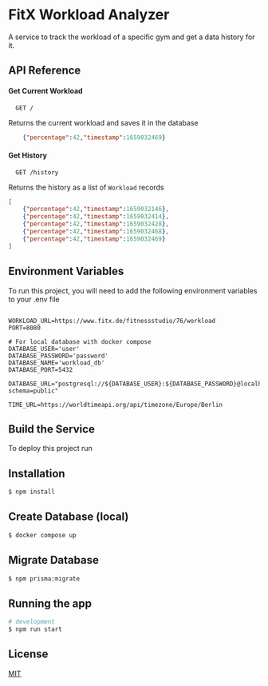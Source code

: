 
# FitX Workload Analyzer

A service to track the workload of a specific gym and get a data history for it.


## API Reference

#### Get Current Workload

```http
  GET /
```
Returns the current workload and saves it in the database

```json
    {"percentage":42,"timestamp":1659032469}
```

#### Get History

```http
  GET /history
```
Returns the history as a list of `Workload` records

```json
[
    {"percentage":42,"timestamp":1659032146},
    {"percentage":42,"timestamp":1659032414},
    {"percentage":42,"timestamp":1659032428},
    {"percentage":42,"timestamp":1659032468},
    {"percentage":42,"timestamp":1659032469}
]
```

## Environment Variables

To run this project, you will need to add the following environment variables to your .env file

```

WORKLOAD_URL=https://www.fitx.de/fitnessstudio/76/workload
PORT=8080

# For local database with docker compose
DATABASE_USER='user'
DATABASE_PASSWORD='password'
DATABASE_NAME='workload_db'
DATABASE_PORT=5432

DATABASE_URL="postgresql://${DATABASE_USER}:${DATABASE_PASSWORD}@localhost:${DATABASE_PORT}/${DATABASE_NAME}?schema=public"

TIME_URL=https://worldtimeapi.org/api/timezone/Europe/Berlin

```
## Build the Service

To deploy this project run

## Installation

```bash
$ npm install
```


## Create Database (local)

```bash
$ docker compose up
```

## Migrate Database

```bash
$ npm prisma:migrate
```

## Running the app

```bash
# development
$ npm run start
```


## License

[MIT](https://choosealicense.com/licenses/mit/)


